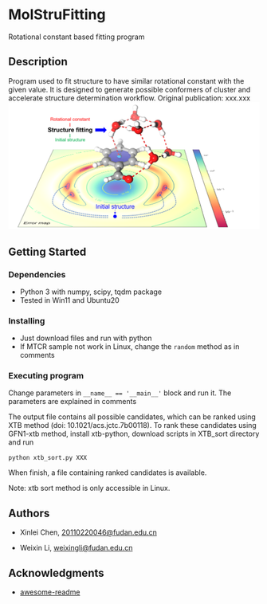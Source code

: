 # MolStruFitting
Rotational constant based fitting program

## Description

Program used to fit structure to have similar rotational constant with the given value. It is designed to generate possible conformers of cluster and accelerate structure determination workflow. 
Original publication: xxx.xxx
![image](https://github.com/MWFudan/MolStruFitting/blob/main/img/%E5%9B%BE%E7%89%872.png)

## Getting Started

### Dependencies

* Python 3 with numpy, scipy, tqdm package
* Tested in Win11 and Ubuntu20

### Installing

* Just download files and run with python
* If MTCR sample not work in Linux, change the `random` method as in comments

### Executing program


Change parameters in `__name__ == '__main__'` block and run it. The parameters are explained in comments

The output file contains all possible candidates, which can be ranked using XTB method (doi: 10.1021/acs.jctc.7b00118). To rank these candidates using GFN1-xtb method, install xtb-python, download scripts in XTB_sort directory and run

```
python xtb_sort.py XXX
```

When finish, a file containing ranked candidates is available. 

Note: xtb sort method is only accessible in Linux.
## Authors


* Xinlei Chen, 20110220046@fudan.edu.cn

* Weixin Li, weixingli@fudan.edu.cn


## Acknowledgments

* [awesome-readme](https://github.com/matiassingers/awesome-readme)
